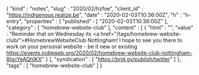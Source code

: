 {
  "kind" : "notes",
  "slug" : "2020/02/hzfoe",
  "client_id" : "https://indigenous.realize.be",
  "date" : "2020-02-03T10:36:00Z",
  "h" : "h-entry",
  "properties" : {
    "published" : [ "2020-02-03T10:36:00Z" ],
    "category" : [ "homebrew-website-club" ],
    "content" : [ {
      "html" : "",
      "value" : "Reminder that on Wednesday its <a href=\"/tags/homebrew-website-club/\">#HomebrewWebsiteClub</a> Nottingham! I hope to see you there to work on your personal website - be it new or existing https://events.indieweb.org/2020/02/homebrew-website-club-nottingham-8IgcYeAQhIKX"
    } ],
    "syndication" : [ "https://brid.gy/publish/twitter" ]
  },
  "tags" : [ "homebrew-website-club" ]
}
